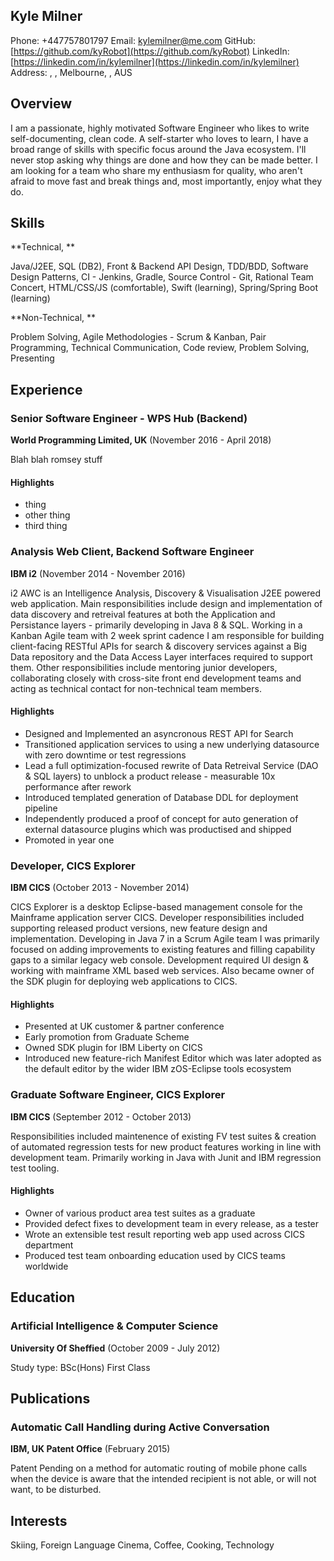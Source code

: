 ## Kyle Milner

Phone: +447757801797
Email: [kylemilner@me.com](mailto:kylemilner@me.com)
GitHub: [https://github.com/kyRobot](https://github.com/kyRobot)
LinkedIn: [https://linkedin.com/in/kylemilner](https://linkedin.com/in/kylemilner)
Address: , , Melbourne, , AUS

## Overview

I am a passionate, highly motivated Software Engineer who likes to write self-documenting, clean code. A self-starter who loves to learn, I have a broad range of skills with specific focus around the Java ecosystem. I'll never stop asking why things are done and how they can be made better. I am looking for a team who share my enthusiasm for quality, who aren't afraid to move fast and break things and, most importantly, enjoy what they do.

## Skills

**Technical, **

Java/J2EE, SQL (DB2), Front &amp; Backend API Design, TDD/BDD, Software Design Patterns, CI - Jenkins, Gradle, Source Control - Git, Rational Team Concert, HTML/CSS/JS (comfortable), Swift (learning), Spring/Spring Boot (learning)

**Non-Technical, **

Problem Solving, Agile Methodologies - Scrum &amp; Kanban, Pair Programming, Technical Communication, Code review, Problem Solving, Presenting

## Experience

### Senior Software Engineer - WPS Hub (Backend)

**World Programming Limited, UK** (November 2016 - April 2018)

Blah blah romsey stuff

#### Highlights

* thing
* other thing
* third thing

### Analysis Web Client, Backend Software Engineer

**IBM i2** (November 2014 - November 2016)

i2 AWC is an Intelligence Analysis, Discovery & Visualisation J2EE powered web application. Main responsibilities include design and implementation of data discovery and retreival features at both the Application and Persistance layers - primarily developing in Java 8 & SQL. Working in a Kanban Agile team with 2 week sprint cadence I am responsible for building client-facing RESTful APIs for search & discovery services against a Big Data repository and the Data Access Layer interfaces required to support them. Other responsibilities include mentoring junior developers, collaborating closely with cross-site front end development teams and acting as technical contact for non-technical team members.

#### Highlights

* Designed and Implemented an asyncronous REST API for Search
* Transitioned application services to using a new underlying datasource with zero downtime or test regressions
* Lead a full optimization-focused rewrite of Data Retreival Service (DAO &amp; SQL layers) to unblock a product release - measurable 10x performance after rework
* Introduced templated generation of Database DDL for deployment pipeline
* Independently produced a proof of concept for auto generation of external datasource plugins which was productised and shipped
* Promoted in year one

### Developer, CICS Explorer

**IBM CICS** (October 2013 - November 2014)

CICS Explorer is a desktop Eclipse-based management console for the Mainframe application server CICS. Developer responsibilities included supporting released product versions, new feature design and implementation. Developing in Java 7 in a Scrum Agile team I was primarily focused on adding improvements to existing features and filling capability gaps to a similar legacy web console. Development required UI design & working with mainframe XML based web services. Also became owner of the SDK plugin for deploying web applications to CICS.

#### Highlights

* Presented at UK customer &amp; partner conference
* Early promotion from Graduate Scheme
* Owned SDK plugin for IBM Liberty on CICS
* Introduced new feature-rich Manifest Editor which was later adopted as the default editor by the wider IBM zOS-Eclipse tools ecosystem

### Graduate Software Engineer, CICS Explorer

**IBM CICS** (September 2012 - October 2013)

Responsibilities included maintenence of existing FV test suites & creation of automated regression tests for new product features working in line with development team. Primarily working in Java with Junit and IBM regression test tooling.

#### Highlights

* Owner of various product area test suites as a graduate
* Provided defect fixes to development team in every release, as a tester
* Wrote an extensible test result reporting web app used across CICS department
* Produced test team onboarding education used by CICS teams worldwide

## Education

### Artificial Intelligence &amp; Computer Science 

**University Of Sheffied** (October 2009 - July 2012)

Study type: BSc(Hons) First Class

## Publications

### Automatic Call Handling during Active Conversation

**IBM, UK Patent Office** (February 2015)

Patent Pending on a method for automatic routing of mobile phone calls when the device is aware that the intended recipient is not able, or will not want, to be disturbed.

## Interests


Skiing, Foreign Language Cinema, Coffee, Cooking, Technology

